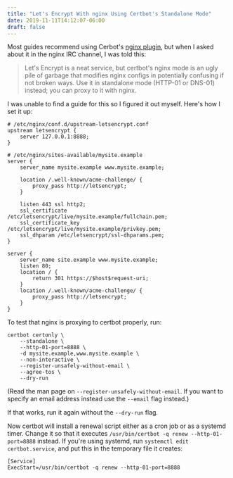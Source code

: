 ```yaml
---
title: "Let's Encrypt With nginx Using Certbot's Standalone Mode"
date: 2019-11-11T14:12:07-06:00
draft: false
---
```


Most guides recommend using Cerbot's [nginx plugin](https://certbot.eff.org/lets-encrypt/debianbuster-nginx),
but when I asked about it in the nginx IRC channel, I was told this:

> Let's Encrypt is a neat service, but certbot's nginx mode is an ugly pile of garbage
> that modifies nginx configs in potentially confusing if not broken ways.
> Use it in standalone mode (HTTP-01 or DNS-01) instead; you can proxy to it with nginx.

I was unable to find a guide for this so I figured it out myself. Here's how I set it up:

```
# /etc/nginx/conf.d/upstream-letsencrypt.conf
upstream letsencrypt {
	server 127.0.0.1:8888;
}
```

```
# /etc/nginx/sites-available/mysite.example
server {
	server_name mysite.example www.mysite.example;
	
	location /.well-known/acme-challenge/ {
		proxy_pass http://letsencrypt;
	}

	listen 443 ssl http2;
	ssl_certificate /etc/letsencrypt/live/mysite.example/fullchain.pem;
	ssl_certificate_key /etc/letsencrypt/live/mysite.example/privkey.pem;
	ssl_dhparam /etc/letsencrypt/ssl-dhparams.pem;
}

server {
	server_name site.example www.mysite.example;
	listen 80;
	location / {
		return 301 https://$host$request-uri;
	}
	location /.well-known/acme-challenge/ {
		proxy_pass http://letsencrypt;
	}
}
```

To test that nginx is proxying to certbot properly, run:

```
certbot certonly \
	--standalone \
	--http-01-port=8888 \
	-d mysite.example,www.mysite.example \
	--non-interactive \
	--register-unsafely-without-email \
	--agree-tos \
	--dry-run
```

(Read the man page on `--register-unsafely-without-email`.
If you want to specify an email address instead use the `--email` flag instead.)

If that works, run it again without the `--dry-run` flag. 

Now certbot will install a renewal script either as a cron job or as a systemd timer. Change it so that it executes
`/usr/bin/certbot -q renew --http-01-port=8888` instead.
If you're using systemd, run `systemctl edit certbot.service`, and put this in the temporary file it creates:

```
[Service]
ExecStart=/usr/bin/certbot -q renew --http-01-port=8888
```
